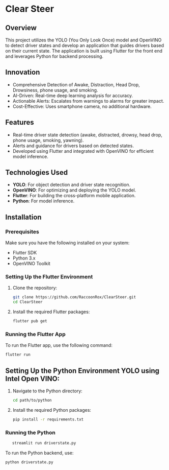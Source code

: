 # Clear Steer

## Overview

This project utilizes the YOLO (You Only Look Once) model and OpenVINO to detect driver states and develop an application that guides drivers based on their current state. The application is built using Flutter for the front end and leverages Python for backend processing.

## Innovation
- Comprehensive Detection of Awake, Distraction, Head Drop, Drowsiness, phone usage, and smoking.
- AI-Driven: Real-time deep learning analysis for accuracy.
- Actionable Alerts: Escalates from warnings to alarms for greater impact.
- Cost-Effective: Uses smartphone camera, no additional hardware.
## Features

- Real-time driver state detection (awake, distracted, drowsy, head drop, phone usage, smoking, yawning).
- Alerts and guidance for drivers based on detected states.
- Developed using Flutter and integrated with OpenVINO for efficient model inference.

## Technologies Used

- **YOLO**: For object detection and driver state recognition.
- **OpenVINO**: For optimizing and deploying the YOLO model.
- **Flutter**: For building the cross-platform mobile application.
- **Python**: For model inference.

## Installation

### Prerequisites

Make sure you have the following installed on your system:

- Flutter SDK
- Python 3.x
- OpenVINO Toolkit

### Setting Up the Flutter Environment

1. Clone the repository:
    ```bash
    git clone https://github.com/RaccoonRox/ClearSteer.git
    cd ClearSteer
    ```

2. Install the required Flutter packages:
    ```bash
    flutter pub get
    ```

### Running the Flutter App

To run the Flutter app, use the following command:
```bash
flutter run
```
## Setting Up the Python Environment YOLO using Intel Open VINO:

1. Navigate to the Python directory:
    ```bash
    cd path/to/python
    ```

2. Install the required Python packages:
    ```bash
    pip install -r requirements.txt
    ```

### Running the Python 
 ```bash
    streamlit run driverstate.py
  ```


To run the Python backend, use:
```bash
python driverstate.py
```

